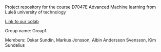 Project repository for the course D7047E Advanced Machine learning from Luleå university of technology

[Link to our colab](https://colab.research.google.com/drive/1AcM7eQ9w4B2tS3roOwQH6ftdUEmJvHxv)


Group name: Group1


Members: Oskar Sundin, Markus Jonsson, Albin Andersson Svensson, Kim Sundelius
